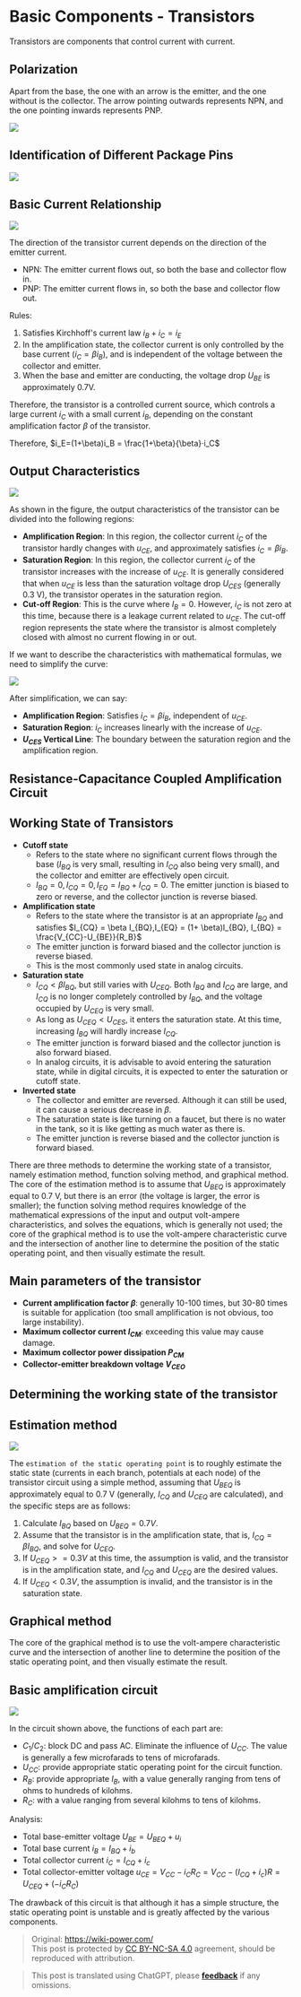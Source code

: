 # Basic Components - Transistors

Transistors are components that control current with current.

## Polarization

Apart from the base, the one with an arrow is the emitter, and the one without is the collector. The arrow pointing outwards represents NPN, and the one pointing inwards represents PNP.

![](https://wiki-media-1253965369.cos.ap-guangzhou.myqcloud.com/img/20210519231240.png)

## Identification of Different Package Pins

![](https://wiki-media-1253965369.cos.ap-guangzhou.myqcloud.com/img/20210519231429.png)

## Basic Current Relationship

![](https://wiki-media-1253965369.cos.ap-guangzhou.myqcloud.com/img/20210519231648.png)

The direction of the transistor current depends on the direction of the emitter current.

- NPN: The emitter current flows out, so both the base and collector flow in.
- PNP: The emitter current flows in, so both the base and collector flow out.

Rules:

1. Satisfies Kirchhoff's current law $i_B + i_C = i_E$
2. In the amplification state, the collector current is only controlled by the base current ($i_C = \beta i_B$), and is independent of the voltage between the collector and emitter.
3. When the base and emitter are conducting, the voltage drop $U_{BE}$ is approximately 0.7V.

Therefore, the transistor is a controlled current source, which controls a large current $i_C$ with a small current $i_B$, depending on the constant amplification factor $\beta$ of the transistor.

Therefore, $i_E=(1+\beta)i_B = \frac{1+\beta}{\beta}·i_C$

## Output Characteristics

![](https://wiki-media-1253965369.cos.ap-guangzhou.myqcloud.com/img/20210601095910.png)

As shown in the figure, the output characteristics of the transistor can be divided into the following regions:

- **Amplification Region**: In this region, the collector current $i_C$ of the transistor hardly changes with $u_{CE}$, and approximately satisfies $i_C = \beta i_B$.
- **Saturation Region**: In this region, the collector current $i_C$ of the transistor increases with the increase of $u_{CE}$. It is generally considered that when $u_{CE}$ is less than the saturation voltage drop $U_{CES}$ (generally 0.3 V), the transistor operates in the saturation region.
- **Cut-off Region**: This is the curve where $I_B = 0$. However, $i_C$ is not zero at this time, because there is a leakage current related to $u_{CE}$. The cut-off region represents the state where the transistor is almost completely closed with almost no current flowing in or out.

If we want to describe the characteristics with mathematical formulas, we need to simplify the curve:

![](https://wiki-media-1253965369.cos.ap-guangzhou.myqcloud.com/img/20210601100847.png)

After simplification, we can say:

- **Amplification Region**: Satisfies $i_C = \beta i_B$, independent of $u_{CE}$.
- **Saturation Region**: $i_C$ increases linearly with the increase of $u_{CE}$.
- **$U_{CES}$ Vertical Line**: The boundary between the saturation region and the amplification region.

## Resistance-Capacitance Coupled Amplification Circuit

## Working State of Transistors

- **Cutoff state**
  - Refers to the state where no significant current flows through the base ($I_{BQ}$ is very small, resulting in $I_{CQ}$ also being very small), and the collector and emitter are effectively open circuit.
  - $I_{BQ} = 0, I_{CQ} = 0, I_{EQ} = I_{BQ}+I_{CQ}=0$. The emitter junction is biased to zero or reverse, and the collector junction is reverse biased.
- **Amplification state**
  - Refers to the state where the transistor is at an appropriate $I_{BQ}$ and satisfies $I_{CQ} = \beta I_{BQ},I_{EQ} = (1+ \beta)I_{BQ}, I_{BQ} = \frac{V_{CC}-U_{BE}}{R_B}$
  - The emitter junction is forward biased and the collector junction is reverse biased.
  - This is the most commonly used state in analog circuits.
- **Saturation state**
  - $I_{CQ} < \beta I_{BQ}$, but still varies with $U_{CEQ}$. Both $I_{BQ}$ and $I_{CQ}$ are large, and $I_{CQ}$ is no longer completely controlled by $I_{BQ}$, and the voltage occupied by $U_{CEQ}$ is very small.
  - As long as $U_{CEQ} < U_{CES}$, it enters the saturation state. At this time, increasing $I_{BQ}$ will hardly increase $I_{CQ}$.
  - The emitter junction is forward biased and the collector junction is also forward biased.
  - In analog circuits, it is advisable to avoid entering the saturation state, while in digital circuits, it is expected to enter the saturation or cutoff state.
- **Inverted state**
  - The collector and emitter are reversed. Although it can still be used, it can cause a serious decrease in $\beta$.
  - The saturation state is like turning on a faucet, but there is no water in the tank, so it is like getting as much water as there is.
  - The emitter junction is reverse biased and the collector junction is forward biased.

There are three methods to determine the working state of a transistor, namely estimation method, function solving method, and graphical method. The core of the estimation method is to assume that $U_{BEQ}$ is approximately equal to 0.7 V, but there is an error (the voltage is larger, the error is smaller); the function solving method requires knowledge of the mathematical expressions of the input and output volt-ampere characteristics, and solves the equations, which is generally not used; the core of the graphical method is to use the volt-ampere characteristic curve and the intersection of another line to determine the position of the static operating point, and then visually estimate the result.

## Main parameters of the transistor

- **Current amplification factor $\beta$**: generally 10-100 times, but 30-80 times is suitable for application (too small amplification is not obvious, too large instability).
- **Maximum collector current $I_{CM}$**: exceeding this value may cause damage.
- **Maximum collector power dissipation $P_{CM}$**
- **Collector-emitter breakdown voltage $V_{CEO}$**

## Determining the working state of the transistor

## Estimation method

![](https://wiki-media-1253965369.cos.ap-guangzhou.myqcloud.com/img/20210601113429.png)

The `estimation of the static operating point` is to roughly estimate the static state (currents in each branch, potentials at each node) of the transistor circuit using a simple method, assuming that $U_{BEQ}$ is approximately equal to 0.7 V (generally, $I_{CQ}$ and $U_{CEQ}$ are calculated), and the specific steps are as follows:

1. Calculate $I_{BQ}$ based on $U_{BEQ} = 0.7 V$.
2. Assume that the transistor is in the amplification state, that is, $I_{CQ} = \beta I_{BQ}$, and solve for $U_{CEQ}$.
3. If $U_{CEQ} >= 0.3 V$ at this time, the assumption is valid, and the transistor is in the amplification state, and $I_{CQ}$ and $U_{CEQ}$ are the desired values.
4. If $U_{CEQ} < 0.3 V$, the assumption is invalid, and the transistor is in the saturation state.

## Graphical method

The core of the graphical method is to use the volt-ampere characteristic curve and the intersection of another line to determine the position of the static operating point, and then visually estimate the result.

## Basic amplification circuit

![](https://wiki-media-1253965369.cos.ap-guangzhou.myqcloud.com/img/20210605162906.png)

In the circuit shown above, the functions of each part are:

- $C_1$/$C_2$: block DC and pass AC. Eliminate the influence of $U_{CC}$. The value is generally a few microfarads to tens of microfarads.
- $U_{CC}$: provide appropriate static operating point for the circuit function.
- $R_B$: provide appropriate $I_B$, with a value generally ranging from tens of ohms to hundreds of kilohms.
- $R_C$: with a value ranging from several kilohms to tens of kilohms.

Analysis:

- Total base-emitter voltage $U_{BE} = U_{BEQ}+u_i$
- Total base current $i_B=I_{BQ}+i_b$
- Total collector current $i_C=I_{CQ}+i_c$
- Total collector-emitter voltage $u_{CE}=V_{CC}-{i_C}{R_C}=V_{CC}-(I_{CQ}+i_c)R=U_{CEQ}+({-i_C}{R_C})$

The drawback of this circuit is that although it has a simple structure, the static operating point is unstable and is greatly affected by the various components.

> Original: <https://wiki-power.com/>  
> This post is protected by [CC BY-NC-SA 4.0](https://creativecommons.org/licenses/by/4.0/deed.en) agreement, should be reproduced with attribution.

> This post is translated using ChatGPT, please [**feedback**](https://github.com/linyuxuanlin/Wiki_MkDocs/issues/new) if any omissions.
